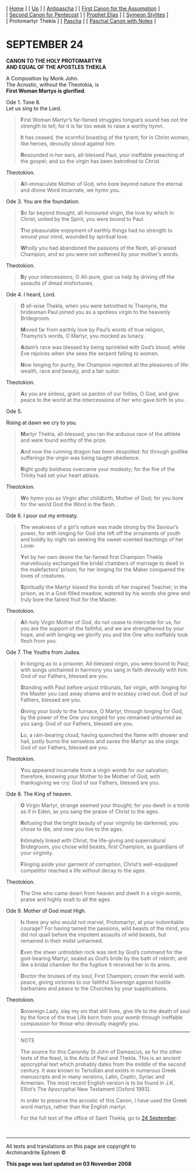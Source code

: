 \[ [Home](index.md) \] \[ [Up](john-dam.md) \]
\[ [Antipascha](thomcan.md) \]
\[ [First Canon for the Assumption](asccan01.md) \]
\[ [Second Canon for Pentecost](pentcan2.md) \]
\[ [Prophet Elias](20julcan.md) \] \[ [Symeon Stylites](symeon.md) \]
\[ Protomartyr Thekla \] \[ [Pascha](PaschaCan.md) \]
\[ [Paschal Canon with Notes](paschal_canon_with_notes.md) \]

# SEPTEMBER 24

**CANON TO THE HOLY PROTOMARTYR  
AND EQUAL OF THE APOSTLES THEKLA**

A Composition by Monk John.  
The Acrostic, without the Theotokia, is  
**First Woman Martys is glorified**.

Ode 1. Tone 8.  
Let us sing to the Lord.

> **F**irst Woman Martyr’s far-famed struggles tongue’s sound has not
> the strength to tell; for it is far too weak to raise a worthy hymn.
> 
> **I**t has ceased, the scornful boasting of the tyrant; for in Christ
> women, like heroes, devoutly stood against him.
> 
> **R**esounded in her ears, all-blessed Paul, your ineffable preaching
> of the gospel; and so the virgin has been betrothed to Christ.

Theotokion.

> **A**ll-immaculate Mother of God, who bore beyond nature the eternal
> and divine Word incarnate, we hymn you.

Ode 3. You are the foundation.

> **S**o far beyond thought, all-honoured virgin, the love by which in
> Christ, united by the Spirit, you were bound to Paul.
> 
> **T**he pleasurable enjoyment of earthly things had no strength to
> wound your mind, wounded by spiritual love.
> 
> **W**holly you had abandoned the passions of the flesh, all-praised
> Champion, and so you were not softened by your mother’s words.

Theotokion.

> **B**y your intercessions, O All-pure, give us help by driving off the
> assaults of dread misfortunes.

Ode 4. I heard, Lord.

> **O** all-wise Thekla, when you were betrothed to Thamyris, the
> bridesman Paul joined you as a spotless virgin to the heavenly
> Bridegroom.
> 
> **M**oved far from earthly love by Paul’s words of true religion,
> Thamyris’s words, O Martyr, you mocked as lunacy.
> 
> **A**dam’s race was blessed by being sprinkled with God’s blood; while
> Eve rejoices when she sees the serpent falling to women.
> 
> **N**ow longing for purity, the Champion rejected all the pleasures of
> life: wealth, race and beauty, and a fair suitor.

Theotokion.

> **A**s you are sinless, grant us pardon of our follies, O God, and
> give peace to the world at the intercessions of her who gave birth to
> you .

Ode 5.

Rising at dawn we cry to you.

> **M**artyr Thekla, all-blessed, you ran the arduous race of the
> athlete and were found worthy of the prize.
> 
> **A**nd now the cunning dragon has been despoiled: for through godlike
> sufferings the virgin was being taught obedience.
> 
> **R**ight godly boldness overcame your modesty; for the fire of the
> Trinity had set your heart ablaze.

Theotokion.

> **W**e hymn you as Virgin after childbirth, Mother of God; for you
> bore for the world God the Word in the flesh.

Ode 6. I pour out my entreaty.

> **T**he weakness of a girl’s nature was made strong by the Saviour’s
> power, for with longing for God she left off the ornaments of youth
> and boldly by night ran seeking the sweet-scented teachings of her
> Lover.
> 
> **Y**et by her own desire the far-famed first Champion Thekla
> marvellously exchanged the bridal chambers of marriage to dwell in the
> malefactors’ prison; for her longing for the Maker conquered the loves
> of creatures.
> 
> **S**piritually the Martyr kissed the bonds of her inspired Teacher;
> in the prison, as in a God-filled meadow, watered by his words she
> grew and truly bore the fairest fruit for the Master.

Theotokion.

> **A**ll-holy Virgin Mother of God, do not cease to intercede for us,
> for you are the support of the faithful, and we are strengthened by
> your hope, and with longing we glorify you and the One who ineffably
> took flesh from you.

Ode 7. The Youths from Judea.

> **I**n longing as to a prisoner, All-blessed virgin, you were bound to
> Paul; with songs unchained in harmony you sang in faith devoutly with
> him: God of our Fathers, blessed are you.
> 
> **S**tanding with Paul before unjust tribunals, fair virgin, with
> longing for the Master you cast away shame and in ecstasy cried out:
> God of our Fathers, blessed are you.
> 
> **G**iving your body to the furnace, O Martyr, through longing for
> God, by the power of the One you longed for you remained unburned as
> you sang: God of our Fathers, blessed are you.
> 
> **L**o, a rain-bearing cloud, having quenched the flame with shower
> and hail, justly burns the senseless and saves the Martyr as she
> sings: God of our Fathers, blessed are you.

Theotokion.

> **Y**ou appeared incarnate from a virgin womb for our salvation;
> therefore, knowing your Mother to be Mother of God, with thanksgiving
> we cry: God of our Fathers, blessed are you.

Ode 8. The King of heaven.

> **O** Virgin Martyr, strange seemed your thought; for you dwelt in a
> tomb as if in Eden, as you sang the praise of Christ to the ages.
> 
> **R**efusing that the bright beauty of your virginity be darkened, you
> chose to die, and now you live to the ages.
> 
> **I**ntimately linked with Christ, the life-giving and supernatural
> Bridegroom, you chose wild beasts, first Champion, as guardians of
> your virginity.
> 
> **F**linging aside your garment of corruption, Christ’s well-equipped
> competitor reached a life without decay to the ages.

Theotokion.

> **T**he One who came down from heaven and dwelt in a virgin womb,
> praise and highly exalt to all the ages.

Ode 9. Mother of God most High.

> **I**s there any who would not marvel, Protomartyr, at your
> indomitable courage? For having tamed the passions, wild beasts of the
> mind, you did not quail before the impotent assaults of wild beasts,
> but remained in their midst unharmed.
> 
> **E**ven the sheer untrodden rock was rent by God’s command for the
> god-bearing Martyr, sealed as God’s bride by the bath of rebirth; and
> like a bridal chamber for the fugitive it received her in its arms.
> 
> **D**octor the bruises of my soul, First Champion; crown the world
> with peace, giving victories to our faithful Sovereign against hostile
> barbarians and peace to the Churches by your supplications.

Theotokion.

> **S**overeign Lady, slay my sin that still lives, give life to the
> death of soul by the force of the true Life born from your womb
> through ineffable compassion for those who devoutly magnify you.
> 
> -----
> 
> NOTE
> 
> The source for this Canonby St John of Damascus, as for the other
> texts of the feast, is the Acts of Paul and Thekla. This is an ancient
> apocryphal text which probably dates from the middle of the second
> century. It was known to Tertullian and exists in numerous Greek
> manuscripts and in many versions, Latin, Coptic, Syriac and Armenian.
> The most recent English version is to be found in J.K. Elliot’s The
> Apocryphal New Testament \[Oxford 1993\].
> 
> In order to preserve the acrostic of this Canon, I have used the Greek
> word martys, rather than the English martyr.
> 
> For the full text of the office of Saint Thekla, go to [24
> September](24sept.md).

 

-----

All texts and translations on this page are copyright to  
Archimandrite Ephrem ©

**This page was last updated on 03 November 2008**

